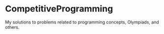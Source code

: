 # CompetitiveProgramming
My solutions to problems related to programming concepts, Olympiads, and others.
